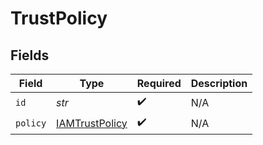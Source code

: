 # TrustPolicy


## Fields

| Field                                                   | Type                                                    | Required                                                | Description                                             |
| ------------------------------------------------------- | ------------------------------------------------------- | ------------------------------------------------------- | ------------------------------------------------------- |
| `id`                                                    | *str*                                                   | :heavy_check_mark:                                      | N/A                                                     |
| `policy`                                                | [IAMTrustPolicy](../../models/shared/iamtrustpolicy.md) | :heavy_check_mark:                                      | N/A                                                     |